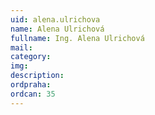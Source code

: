 ```yaml
---
uid: alena.ulrichova
name: Alena Ulrichová
fullname: Ing. Alena Ulrichová
mail: 
category: 
img: 
description: 
ordpraha: 
ordcan: 35
---
```




